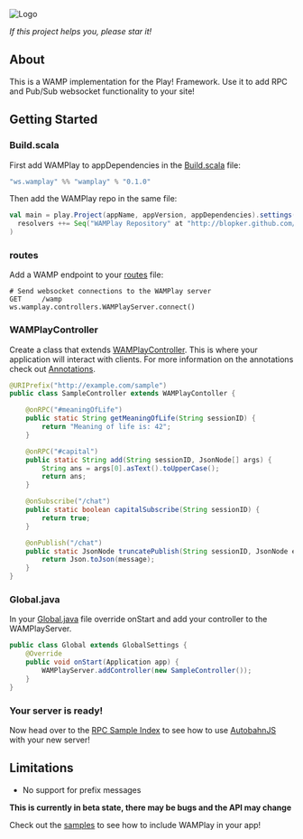 ![Logo](https://raw.github.com/blopker/WAMPlay/master/wamplay.png)

*If this project helps you, please star it!*

About
-----
This is a WAMP implementation for the Play! Framework. Use it to add RPC and Pub/Sub websocket functionality to your site!

Getting Started
---------------

### Build.scala

First add WAMPlay to appDependencies in the [Build.scala](https://github.com/blopker/WAMPlay/blob/master/sample/rpc/project/Build.scala) file:

```scala
"ws.wamplay" %% "wamplay" % "0.1.0"
```

Then add the WAMPlay repo in the same file:

```scala
val main = play.Project(appName, appVersion, appDependencies).settings(
  resolvers ++= Seq("WAMPlay Repository" at "http://blopker.github.com/maven-repo/")
)
```

### routes

Add a WAMP endpoint to your [routes](https://github.com/blopker/WAMPlay/blob/master/sample/rpc/conf/routes) file:

```
# Send websocket connections to the WAMPlay server
GET     /wamp                     ws.wamplay.controllers.WAMPlayServer.connect()
```

### WAMPlayController

Create a class that extends [WAMPlayController](https://github.com/blopker/WAMPlay/blob/master/sample/rpc/app/controllers/RPC.java). This is where your application will interact with clients. For more information on the annotations check out [Annotations](https://github.com/blopker/WAMPlay/wiki/Annotations).

```java
@URIPrefix("http://example.com/sample")
public class SampleController extends WAMPlayContoller {

	@onRPC("#meaningOfLife")
	public static String getMeaningOfLife(String sessionID) {
		return "Meaning of life is: 42";
	}

	@onRPC("#capital")
	public static String add(String sessionID, JsonNode[] args) {
		String ans = args[0].asText().toUpperCase();
		return ans;
	}

	@onSubscribe("/chat")
	public static boolean capitalSubscribe(String sessionID) {
		return true;
	}

	@onPublish("/chat")
	public static JsonNode truncatePublish(String sessionID, JsonNode event) {
		return Json.toJson(message);
	}
}
```

### Global.java

In your [Global.java](https://github.com/blopker/WAMPlay/blob/master/sample/rpc/app/Global.java) file override onStart and add your controller to the WAMPlayServer.

```java
public class Global extends GlobalSettings {
	@Override
	public void onStart(Application app) {
		WAMPlayServer.addController(new SampleController());
	}
}
```

### Your server is ready!

Now head over to the [RPC Sample Index](https://github.com/blopker/WAMPlay/blob/master/sample/rpc/app/views/index.scala.html) to see how to use [AutobahnJS](http://autobahn.ws/js) with your new server!

Limitations
-----------
- No support for prefix messages

**This is currently in beta state, there may be bugs and the API may change**

Check out the [samples](https://github.com/blopker/WAMPlay/tree/master/sample) to see how to include WAMPlay in your app!
